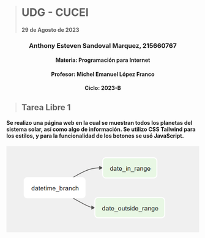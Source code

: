 > # UDG - CUCEI 
> #### 29 de Agosto de 2023
### <p align="center"> Anthony Esteven Sandoval Marquez, 215660767</p>
#### <p align="center"> Materia: Programación para Internet </p>
#### <p align="center"> Profesor: Michel Emanuel López Franco </p>
#### <p align="center"> Ciclo: 2023-B </p>

> ## Tarea Libre 1

#### Se realizo una página web en la cual se muestran todos los planetas del sistema solar, así como algo de información. Se utilizo CSS Tailwind para los estilos, y para la funcionalidad de los botones se usó JavaScript.

<p align="center"> <img src="https://github.com/Zaikron/Airflow_CToleranteFallas/blob/main/AirfIm/c1.PNG"/> </p>
